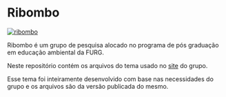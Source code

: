 # Ribombo 
[![ribombo](https://secureservercdn.net/198.71.188.149/72n.014.myftpupload.com/wp-content/themes/ribombo/img/logo.png)](https://ribombo.com.br)

Ribombo é um grupo de pesquisa alocado no programa de pós graduação em educação ambiental da FURG.

Neste repositório contém os arquivos do tema usado no [site](https://ribombo.com.br) do grupo.

Esse tema foi inteiramente desenvolvido com base nas necessidades do grupo e os arquivos são da versão publicada do mesmo.

